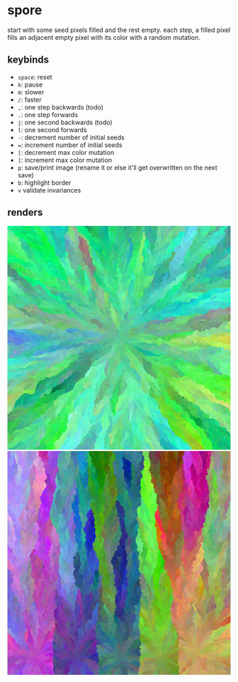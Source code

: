 # spore

start with some seed pixels filled and the rest empty. each step, a filled pixel fills an adjacent empty pixel with its color with a random mutation.

## keybinds

- `space`: reset
- `k`: pause
- `m`: slower
- `/`: faster
- `,`: one step backwards (todo)
- `.`: one step forwards
- `j`: one second backwards (todo)
- `l`: one second forwards
- `-`: decrement number of initial seeds
- `=`: increment number of initial seeds
- `[`: decrement max color mutation
- `]`: increment max color mutation
- `p`: save/print image (rename it or else it'll get overwritten on the next save)
- `b`: highlight border
- `v` validate invariances

## renders

![green_700](./renders/green_700.png)
![reverse_rainbow](./renders/reverse_rainbow.png)
